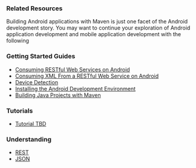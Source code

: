 ### Related Resources

Building Android applications with Maven is just one facet of the Android development story. You may want to continue your exploration of Android application development and mobile application development with the following

### Getting Started Guides

* [Consuming RESTful Web Services on Android][gs-consuming-rest-android]
* [Consuming XML From a RESTful Web Service on Android][gs-consuming-rest-xml-android]
* [Device Detection][gs-device-detection]
* [Installing the Android Development Environment][gs-android]
* [Building Java Projects with Maven][gs-maven]

[gs-consuming-rest-android]: /guides/gs/consuming-rest-android/content
[gs-consuming-rest-xml-android]: /guides/gs/consuming-rest-xml-android/content
[gs-device-detection]: /guides/gs/device-detection/content
[gs-android]: /guides/gs/android/content
[gs-maven]: /guides/gs/maven/content

### Tutorials

* [Tutorial TBD][tut-tbd]

[tut-tbd]: /guides/tutorials/tbd

### Understanding

* [REST][u-rest]
* [JSON][u-json]

[u-rest]: /understanding/rest
[u-json]: /understanding/json
